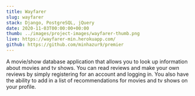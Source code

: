 ```yaml
---
title: Wayfarer
slug: wayfarer
stack: Django, PostgreSQL, jQuery
date: 2020-11-03T00:00:00+00:00
thumb: ../images/project-images/wayfarer-thumb.png
live: https://wayfarer-min.herokuapp.com/
github: https://github.com/minhazur9/premier
---
```


A movie/show database application that allows you to look up information about movies and tv shows. You can read reviews and make your own reviews by simply registering for an account and logging in. You also have the ability to add in a list of recommendations for movies and tv shows on your profile.
